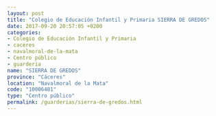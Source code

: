 ```yaml
---
layout: post
title: "Colegio de Educación Infantil y Primaria SIERRA DE GREDOS"
date: 2017-09-20 20:57:05 +0200
categories:
- Colegio de Educación Infantil y Primaria
- caceres
- navalmoral-de-la-mata
- Centro público
- guarderia
name: "SIERRA DE GREDOS"
province: "Cáceres"
location: "Navalmoral de la Mata"
code: "10006481"
type: "Centro público"
permalink: /guarderias/sierra-de-gredos.html
---
```

